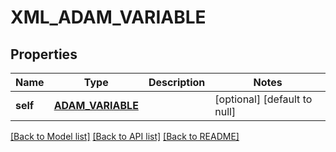 # XML_ADAM_VARIABLE

## Properties
Name | Type | Description | Notes
------------ | ------------- | ------------- | -------------
**self** | [**ADAM_VARIABLE**](AdamVariable.md) |  | [optional] [default to null]

[[Back to Model list]](../README.md#documentation-for-models) [[Back to API list]](../README.md#documentation-for-api-endpoints) [[Back to README]](../README.md)


